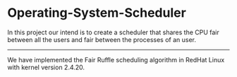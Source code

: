 # Operating-System-Scheduler

In this project our intend is to create a scheduler that shares the CPU fair between all the users and fair between the processes of an user.

____

We have implemented the Fair Ruffle scheduling algorithm in RedHat Linux with kernel version 2.4.20. 


